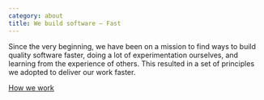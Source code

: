 ```yaml
---
category: about
title: We build software – Fast
---
```


Since the very beginning, we have been on a mission to find ways to build
quality software faster, doing a lot of experimentation ourselves, and 
learning from the experience of others. This resulted in a set of principles 
we adopted to deliver our work faster.

[How we work](/how-we-work/)
